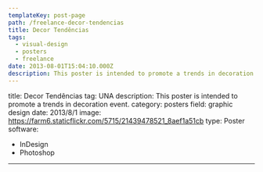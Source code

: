 ```yaml
---
templateKey: post-page
path: /freelance-decor-tendencias
title: Decor Tendências
tags:
  - visual-design
  - posters
  - freelance
date: 2013-08-01T15:04:10.000Z
description: This poster is intended to promote a trends in decoration event.
---
```


title: Decor Tendências
tag: UNA
description: This poster is intended to promote a trends in decoration event.
category: posters
field: graphic design
date: 2013/8/1
image: https://farm6.staticflickr.com/5715/21439478521_8aef1a51cb
type: Poster
software:
- InDesign
- Photoshop
---
